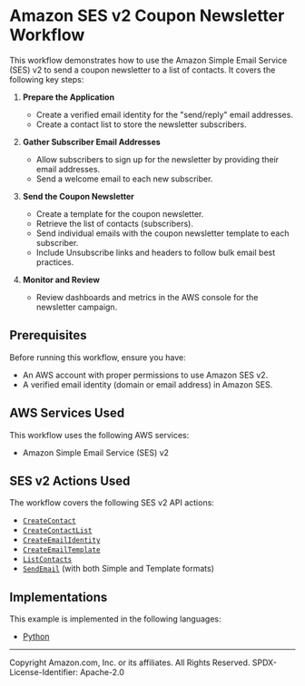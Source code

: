 # Amazon SES v2 Coupon Newsletter Workflow

This workflow demonstrates how to use the Amazon Simple Email Service (SES) v2 to send a coupon newsletter to a list of contacts. It covers the following key steps:

1. **Prepare the Application**

   - Create a verified email identity for the "send/reply" email addresses.
   - Create a contact list to store the newsletter subscribers.

2. **Gather Subscriber Email Addresses**

   - Allow subscribers to sign up for the newsletter by providing their email addresses.
   - Send a welcome email to each new subscriber.

3. **Send the Coupon Newsletter**

   - Create a template for the coupon newsletter.
   - Retrieve the list of contacts (subscribers).
   - Send individual emails with the coupon newsletter template to each subscriber.
   - Include Unsubscribe links and headers to follow bulk email best practices.

4. **Monitor and Review**
   - Review dashboards and metrics in the AWS console for the newsletter campaign.

## Prerequisites

Before running this workflow, ensure you have:

- An AWS account with proper permissions to use Amazon SES v2.
- A verified email identity (domain or email address) in Amazon SES.

## AWS Services Used

This workflow uses the following AWS services:

- Amazon Simple Email Service (SES) v2

## SES v2 Actions Used

The workflow covers the following SES v2 API actions:

- [`CreateContact`](https://docs.aws.amazon.com/ses/latest/APIReference-V2/API_CreateContact.html)
- [`CreateContactList`](https://docs.aws.amazon.com/ses/latest/APIReference-V2/API_CreateContactList.html)
- [`CreateEmailIdentity`](https://docs.aws.amazon.com/ses/latest/APIReference-V2/API_CreateEmailIdentity.html)
- [`CreateEmailTemplate`](https://docs.aws.amazon.com/ses/latest/APIReference-V2/API_CreateEmailTemplate.html)
- [`ListContacts`](https://docs.aws.amazon.com/ses/latest/APIReference-V2/API_ListContacts.html)
- [`SendEmail`](https://docs.aws.amazon.com/ses/latest/APIReference-V2/API_SendEmail.html) (with both Simple and Template formats)

## Implementations

This example is implemented in the following languages:

- [Python](../../python/example_code/sesv2/scenarios/wkflw-sesv2-mailer/README.md)

---

Copyright Amazon.com, Inc. or its affiliates. All Rights Reserved.
SPDX-License-Identifier: Apache-2.0
